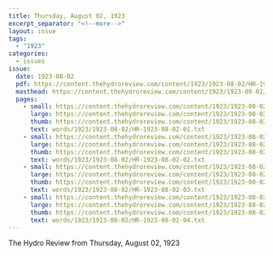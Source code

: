 ```yaml
---
title: Thursday, August 02, 1923
excerpt_separator: "<!--more-->"
layout: issue
tags:
  - "1923"
categories:
  - issues
issue:
  date: 1923-08-02
  pdf: https://content.thehydroreview.com/content/1923/1923-08-02/HR-1923-08-02.pdf
  masthead: https://content.thehydroreview.com/content/1923/1923-08-02/masthead/HR-1923-08-02.jpg
  pages:
    - small: https://content.thehydroreview.com/content/1923/1923-08-02/small/HR-1923-08-02-01.jpg
      large: https://content.thehydroreview.com/content/1923/1923-08-02/large/HR-1923-08-02-01.jpg
      thumb: https://content.thehydroreview.com/content/1923/1923-08-02/thumbnails/HR-1923-08-02-01.jpg
      text: words/1923/1923-08-02/HR-1923-08-02-01.txt
    - small: https://content.thehydroreview.com/content/1923/1923-08-02/small/HR-1923-08-02-02.jpg
      large: https://content.thehydroreview.com/content/1923/1923-08-02/large/HR-1923-08-02-02.jpg
      thumb: https://content.thehydroreview.com/content/1923/1923-08-02/thumbnails/HR-1923-08-02-02.jpg
      text: words/1923/1923-08-02/HR-1923-08-02-02.txt
    - small: https://content.thehydroreview.com/content/1923/1923-08-02/small/HR-1923-08-02-03.jpg
      large: https://content.thehydroreview.com/content/1923/1923-08-02/large/HR-1923-08-02-03.jpg
      thumb: https://content.thehydroreview.com/content/1923/1923-08-02/thumbnails/HR-1923-08-02-03.jpg
      text: words/1923/1923-08-02/HR-1923-08-02-03.txt
    - small: https://content.thehydroreview.com/content/1923/1923-08-02/small/HR-1923-08-02-04.jpg
      large: https://content.thehydroreview.com/content/1923/1923-08-02/large/HR-1923-08-02-04.jpg
      thumb: https://content.thehydroreview.com/content/1923/1923-08-02/thumbnails/HR-1923-08-02-04.jpg
      text: words/1923/1923-08-02/HR-1923-08-02-04.txt
---
```


The Hydro Review from Thursday, August 02, 1923

<!--more-->

